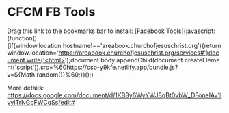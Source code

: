 # CFCM FB Tools

Drag this link to the bookmarks bar to install:
[Facebook Tools](javascript:(function(){if(window.location.hostname!=='areabook.churchofjesuschrist.org'){return window.location='https://areabook.churchofjesuschrist.org/services#'}document.write('<html><body></body></html>');document.body.appendChild(document.createElement('script')).src=%60https://csb-y9kfe.netlify.app/bundle.js?v=${Math.random()}%60;})();)

More details: https://docs.google.com/document/d/1KB8y6WyYWJ8qBt0vbW_DFoneIAv1IvylTrNGpFWCqSs/edit#
